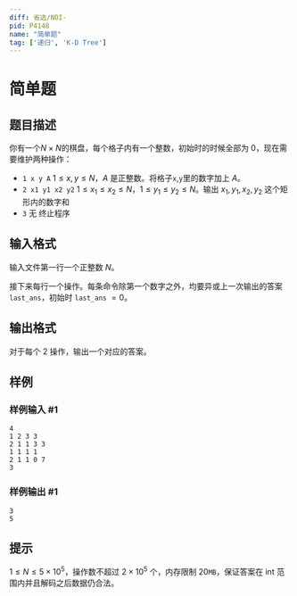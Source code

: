 ```yaml
---
diff: 省选/NOI-
pid: P4148
name: "简单题"
tag: ['递归', 'K-D Tree']
---
```

# 简单题
## 题目描述

你有一个$N \times N$的棋盘，每个格子内有一个整数，初始时的时候全部为 $0$，现在需要维护两种操作：

- `1 x y A`    $1\le x,y\le N$，$A$ 是正整数。将格子`x`,`y`里的数字加上 $A$。
- `2 x1 y1 x2 y2`    $1 \le x_1 \le x_2 \le N$，$1 \le y_1\le y_2 \le N$。输出 $x_1, y_1, x_2, y_2$ 这个矩形内的数字和
- `3`    无 终止程序

## 输入格式

输入文件第一行一个正整数 $N$。

接下来每行一个操作。每条命令除第一个数字之外，均要异或上一次输出的答案 `last_ans`，初始时 `last_ans` $=0$。

## 输出格式

对于每个 $2$ 操作，输出一个对应的答案。

## 样例

### 样例输入 #1
```
4
1 2 3 3
2 1 1 3 3
1 1 1 1
2 1 1 0 7
3
```
### 样例输出 #1
```
3
5
```
## 提示

$1\leq N\leq 5\times 10^5$，操作数不超过 $2\times 10^5$ 个，内存限制 $20\texttt{MB}$，保证答案在 int 范围内并且解码之后数据仍合法。

